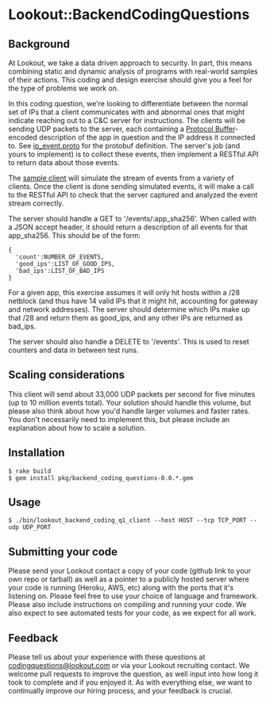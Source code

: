 # Lookout::BackendCodingQuestions

## Background

At Lookout, we take a data driven approach to security. In part, this means combining static and dynamic analysis of programs with real-world samples of their actions. This coding and design exercise
should give you a feel for the type of problems we work on.

In this coding question, we're looking to differentiate between the normal set of IPs that a client communicates with and abnormal ones that might indicate reaching out to a C&C server for instructions. The clients will be sending UDP packets to the server, each containing a [Protocol Buffer](https://code.google.com/p/protobuf/)-encoded description of the app in question and the IP address it connected to. See [ip_event.proto](ip_event.proto) for the protobuf definition. The server's job (and yours to implement) is to collect these events, then implement a RESTful API to return data about those events.

The [sample client](lib/lookout/backend_coding_questions/q1/client.rb) will simulate the stream of events from a variety of clients. Once the client is done sending simulated events, it will make a call to the RESTful API to check that the server captured and analyzed the event stream correctly.

The server should handle a GET to '/events/:app_sha256'. When called with a JSON accept header, it should return a description of all events for that app_sha256. This should be of the form:

    {
      'count':NUMBER_OF_EVENTS,
      'good_ips':LIST_OF_GOOD_IPS,
      'bad_ips':LIST_OF_BAD_IPS
    }

For a given app, this exercise assumes it will only hit hosts within a /28 netblock (and thus have 14 valid IPs that it might hit, accounting for gateway and network addresses). The server should determine which IPs make up that /28 and return them as good_ips, and any other IPs are returned as bad_ips.

The server should also handle a DELETE to '/events'. This is used to reset counters and data in between test runs.

## Scaling considerations

This client will send about 33,000 UDP packets per second for five minutes (up to 10 million events total). Your solution should handle this volume, but please also think about how you'd handle larger volumes and faster rates. You don't necessarily need to implement this, but please include an explanation about how to scale a solution.

## Installation

    $ rake build
    $ gem install pkg/backend_coding_questions-0.0.*.gem

## Usage

    $ ./bin/lookout_backend_coding_q1_client --host HOST --tcp TCP_PORT --udp UDP_PORT

## Submitting your code

Please send your Lookout contact a copy of your code (github link to your own repo or tarball) as well as a pointer to a publicly hosted server where your code is running (Heroku, AWS, etc) along with the ports that it's listening on. Please feel free to use your choice of language and framework. Please also include instructions on compiling and running your code. We also expect to see automated tests for your code, as we expect for all work.

## Feedback

Please tell us about your experience with these questions at [codingquestions@lookout.com](mailto:codingquestions@lookout.com) or via your Lookout recruiting contact. We welcome pull requests to improve the question, as well input into how long it took to complete and if you enjoyed it. As with everything else, we want to continually improve our hiring process, and your feedback is crucial.